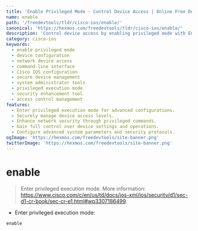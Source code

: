 ```yaml
---
title: 'Enable Privileged Mode - Control Device Access | Online Free DevTools by Hexmos'
name: enable
path: '/freedevtools/tldr/cisco-ios/enable/'
canonical: 'https://hexmos.com/freedevtools/tldr/cisco-ios/enable/'
description: 'Control device access by enabling privileged mode with Enable Privileged Mode Tool. Enhance security configuration and manage access levels efficiently. Free online tool, no registration required.'
category: cisco-ios
keywords:
  - enable privileged mode
  - device configuration
  - network device access
  - command-line interface
  - Cisco IOS configuration
  - secure device management
  - system administrator tools
  - privileged execution mode
  - security enhancement tool
  - access control management
features:
  - Enter privileged execution mode for advanced configurations.
  - Securely manage device access levels.
  - Enhance network security through privileged commands.
  - Gain full control over device settings and operations.
  - Configure advanced system parameters and security protocols.
ogImage: 'https://hexmos.com/freedevtools/site-banner.png'
twitterImage: 'https://hexmos.com/freedevtools/site-banner.png'
---
```


# enable

> Enter privileged execution mode.
> More information: <https://www.cisco.com/c/en/us/td/docs/ios-xml/ios/security/d1/sec-d1-cr-book/sec-cr-e1.html#wp3307186499>.

- Enter privileged execution mode:

`enable`
